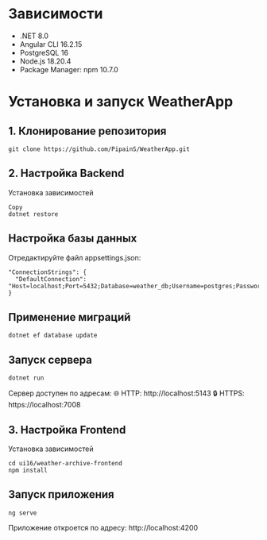 # Зависимости

- .NET 8.0  
- Angular CLI 16.2.15  
- PostgreSQL 16  
- Node.js 18.20.4  
- Package Manager: npm 10.7.0  

# Установка и запуск WeatherApp

## 1. Клонирование репозитория
```
git clone https://github.com/PipainS/WeatherApp.git
```
## 2. Настройка Backend
Установка зависимостей
```
Copy
dotnet restore
```
## Настройка базы данных
Отредактируйте файл appsettings.json:
```
"ConnectionStrings": {
  "DefaultConnection": "Host=localhost;Port=5432;Database=weather_db;Username=postgres;Password=yourpassword"
}
```
## Применение миграций
```
dotnet ef database update
```
## Запуск сервера
```
dotnet run
```
Сервер доступен по адресам:
🌐 HTTP: http://localhost:5143
🔒 HTTPS: https://localhost:7008

## 3. Настройка Frontend
Установка зависимостей
```
cd ui16/weather-archive-frontend
npm install
```
## Запуск приложения
```
ng serve
```
Приложение откроется по адресу: http://localhost:4200
